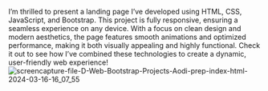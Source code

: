 I’m thrilled to present a landing page I’ve developed using HTML, CSS, JavaScript, and Bootstrap. This project is fully responsive, ensuring a seamless experience on any device. With a focus on clean design and modern aesthetics, the page features smooth animations and optimized performance, making it both visually appealing and highly functional. Check it out to see how I’ve combined these technologies to create a dynamic, user-friendly web experience!
![screencapture-file-D-Web-Bootstrap-Projects-Aodi-prep-index-html-2024-03-16-16_07_55](https://github.com/user-attachments/assets/df798aa3-379b-43a3-a44e-d2c990b03427)
